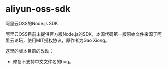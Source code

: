 aliyun-oss-sdk
==============

阿里云OSS的Node.js SDK

阿里云OSS目前未提供官方版Node.js的SDK，本源代码第一版原始文件来源于阿里云论坛，使用MIT授权协议，原作者为Gao Xiong。

这里的版本目前的改动：
- 修复不支持中文文件名的bug。
